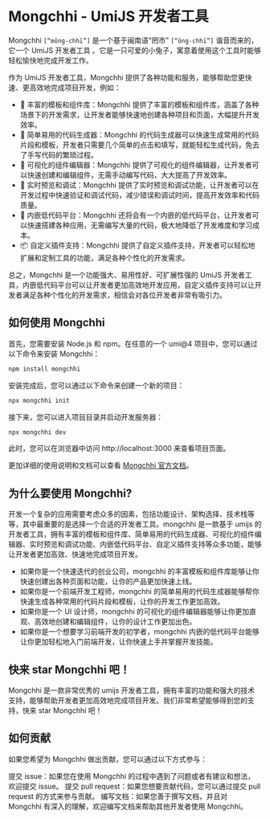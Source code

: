 
# Mongchhi - UmiJS 开发者工具

Mongchhi `[“mōng-chhī”]` 是一个基于闽南语“罔市” `[“ōng-chhī”]` 谐音而来的，它一个 UmiJS 开发者工具 。它是一只可爱的小兔子，寓意着使用这个工具时能够轻松愉快地完成开发工作。

作为 UmiJS 开发者工具，Mongchhi 提供了各种功能和服务，能够帮助您更快速、更高效地完成项目开发，例如：

- 🌈 丰富的模板和组件库：Mongchhi 提供了丰富的模板和组件库，涵盖了各种场景下的开发需求，让开发者能够快速地创建各种项目和页面，大幅提升开发效率。
- 🎨 简单易用的代码生成器：Mongchhi 的代码生成器可以快速生成常用的代码片段和模板，开发者只需要几个简单的点击和填写，就能轻松生成代码，免去了手写代码的繁琐过程。
- 🚀 可视化的组件编辑器：Mongchhi 提供了可视化的组件编辑器，让开发者可以快速创建和编辑组件，无需手动编写代码，大大提高了开发效率。
- 🌟 实时预览和调试：Mongchhi 提供了实时预览和调试功能，让开发者可以在开发过程中快速验证和调试代码，减少错误和调试时间，提高开发效率和代码质量。
- 🧩 内嵌低代码平台：Mongchhi 还将会有一个内嵌的低代码平台，让开发者可以快速搭建各种应用，无需编写大量的代码，极大地降低了开发难度和学习成本。
- 📦 自定义插件支持：Mongchhi 提供了自定义插件支持，开发者可以轻松地扩展和定制工具的功能，满足各种个性化的开发需求。

总之，Mongchhi 是一个功能强大、易用性好、可扩展性强的 UmiJS 开发者工具，内嵌低代码平台可以让开发者更加高效地开发应用，自定义插件支持可以让开发者满足各种个性化的开发需求，相信会对各位开发者非常有吸引力。

## 如何使用 Mongchhi

首先，您需要安装 Node.js 和 npm。在任意的一个 umi@4 项目中，您可以通过以下命令来安装 Mongchhi：

```bash
npm install mongchhi
```

安装完成后，您可以通过以下命令来创建一个新的项目：

```bash
npx mongchhi init
```

接下来，您可以进入项目目录并启动开发服务器：

```bash
npx mongchhi dev
```

此时，您可以在浏览器中访问 http://localhost:3000 来查看项目页面。

更加详细的使用说明和文档可以查看 [Mongchhi 官方文档](./hahaha)。

## 为什么要使用 Mongchhi?

开发一个复杂的应用需要考虑众多的因素，包括功能设计、架构选择、技术栈等等，其中最重要的是选择一个合适的开发者工具。mongchhi 是一款基于 umijs 的开发者工具，拥有丰富的模板和组件库、简单易用的代码生成器、可视化的组件编辑器、实时预览和调试功能、内嵌低代码平台、自定义插件支持等众多功能，能够让开发者更加高效、快速地完成项目开发。

- 如果你是一个快速迭代的创业公司，mongchhi 的丰富模板和组件库能够让你快速创建出各种页面和功能，让你的产品更加快速上线。
- 如果你是一个前端开发工程师，mongchhi 的简单易用的代码生成器能够帮你快速生成各种常用的代码片段和模板，让你的开发工作更加高效。
- 如果你是一个 UI 设计师，mongchhi 的可视化的组件编辑器能够让你更加直观、高效地创建和编辑组件，让你的设计工作更加出色。
- 如果你是一个想要学习前端开发的初学者，mongchhi 内嵌的低代码平台能够让你更加轻松地入门前端开发，让你快速上手并掌握开发技能。

## 快来 star Mongchhi 吧！

Mongchhi 是一款非常优秀的 umijs 开发者工具，拥有丰富的功能和强大的技术支持，能够帮助开发者更加高效地完成项目开发。我们非常希望能够得到您的支持，快来 star Mongchhi 吧！

## 如何贡献

如果您希望为 Mongchhi 做出贡献，您可以通过以下方式参与：

提交 issue：如果您在使用 Mongchhi 的过程中遇到了问题或者有建议和想法，欢迎提交 issue。
提交 pull request：如果您想要贡献代码，您可以通过提交 pull request 的方式来参与贡献。
编写文档：如果您善于撰写文档，并且对 Mongchhi 有深入的理解，欢迎编写文档来帮助其他开发者使用 Mongchhi。
